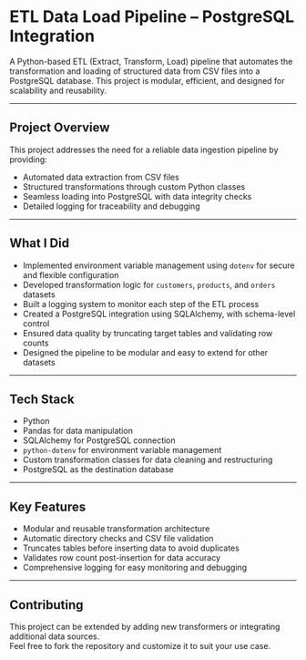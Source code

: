 # ETL Data Load Pipeline – PostgreSQL Integration

A Python-based ETL (Extract, Transform, Load) pipeline that automates the transformation and loading of structured data from CSV files into a PostgreSQL database. This project is modular, efficient, and designed for scalability and reusability.

---

## Project Overview

This project addresses the need for a reliable data ingestion pipeline by providing:

- Automated data extraction from CSV files  
- Structured transformations through custom Python classes  
- Seamless loading into PostgreSQL with data integrity checks  
- Detailed logging for traceability and debugging

---

## What I Did

- Implemented environment variable management using `dotenv` for secure and flexible configuration  
- Developed transformation logic for `customers`, `products`, and `orders` datasets  
- Built a logging system to monitor each step of the ETL process  
- Created a PostgreSQL integration using SQLAlchemy, with schema-level control  
- Ensured data quality by truncating target tables and validating row counts  
- Designed the pipeline to be modular and easy to extend for other datasets

---

## Tech Stack

- Python  
- Pandas for data manipulation  
- SQLAlchemy for PostgreSQL connection  
- `python-dotenv` for environment variable management  
- Custom transformation classes for data cleaning and restructuring  
- PostgreSQL as the destination database

---

## Key Features

- Modular and reusable transformation architecture  
- Automatic directory checks and CSV file validation  
- Truncates tables before inserting data to avoid duplicates  
- Validates row count post-insertion for data accuracy  
- Comprehensive logging for easy monitoring and debugging

---

## Contributing

This project can be extended by adding new transformers or integrating additional data sources.  
Feel free to fork the repository and customize it to suit your use case.
